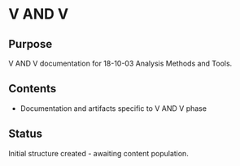 # V AND V

## Purpose
V AND V documentation for 18-10-03 Analysis Methods and Tools.

## Contents
- Documentation and artifacts specific to V AND V phase

## Status
Initial structure created - awaiting content population.
